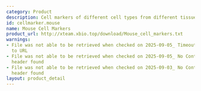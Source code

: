 ```yaml
---
category: Product
description: Cell markers of different cell types from different tissues in mouse
id: cellmarker.mouse
name: Mouse Cell Markers
product_url: http://xteam.xbio.top/download/Mouse_cell_markers.txt
warnings:
- File was not able to be retrieved when checked on 2025-09-05_ Timeout connecting
  to URL
- File was not able to be retrieved when checked on 2025-09-05_ No Content-Length
  header found
- File was not able to be retrieved when checked on 2025-09-03_ No Content-Length
  header found
layout: product_detail
---
```

